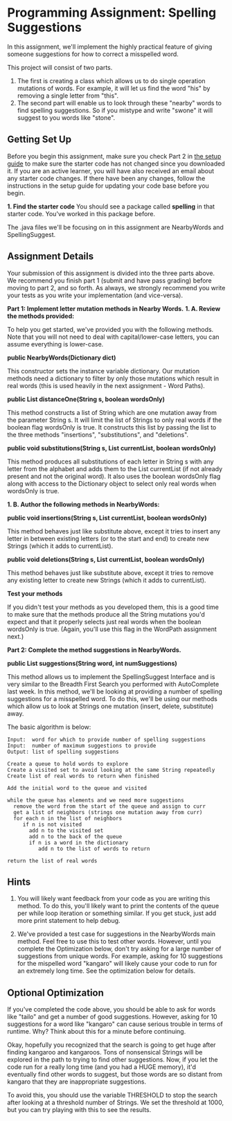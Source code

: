 # Programming Assignment: Spelling Suggestions

In this assignment, we'll implement the highly practical feature of giving someone suggestions for how to correct a misspelled word.

This project will consist of two parts.  
1. The first is creating a class which allows us to do single operation mutations of words. For example, it will let us find the word "his" by removing a single letter from "this".
2. The second part will enable us to look through these "nearby" words to find spelling suggestions. So if you mistype and write "swone" it will suggest to you words like "stone".

## Getting Set Up
Before you begin this assignment, make sure you check Part 2 in [the setup guide](https://www.coursera.org/learn/data-structures-optimizing-performance/supplement/amsdH/setting-up-java-eclipse-and-the-starter-code) to make sure the starter code has not changed since you downloaded it. If you are an active learner, you will have also received an email about any starter code changes. If there have been any changes, follow the instructions in the setup guide for updating your code base before you begin.

__1. Find the starter code__
You should see a package called __spelling__ in that starter code. You've worked in this package before.

The .java files we'll be focusing on in this assignment are NearbyWords and SpellingSuggest.

## Assignment Details
Your submission of this assignment is divided into the three parts above.  We recommend you finish part 1 (submit and have pass grading) before moving to part 2, and so forth.  As always, we strongly recommend you write your tests as you write your implementation (and vice-versa).

__Part 1: Implement letter mutation methods in Nearby Words.__
__1. A. Review the methods provided:__

To help you get started, we've provided you with the following methods. Note that you will not need to deal with capital/lower-case letters, you can assume everything is lower-case.

__public NearbyWords(Dictionary dict)__

This constructor sets the instance variable dictionary.  Our mutation methods need a dictionary to filter by only those mutations which result in real words (this is used heavily in the next assignment - Word Paths).

__public List<String> distanceOne(String s, boolean wordsOnly)__

This method constructs a list of String which are one mutation away from the parameter String s. It will limit the list of Strings to only real words if the boolean flag wordsOnly is true. It constructs this list by passing the list to the three methods "insertions", "substitutions", and "deletions".

__public void substitutions(String s, List<String> currentList, boolean wordsOnly)__

This method produces all substitutions of each letter in String s with any letter from the alphabet and adds them to the List currentList (if not already present and not the original word). It also uses the boolean wordsOnly flag along with access to the Dictionary object to select only real words when wordsOnly is true.

__1. B. Author the following methods in NearbyWords:__

__public void insertions(String s, List<String> currentList, boolean wordsOnly)__

This method behaves just like substitute above, except it tries to insert any letter in between existing letters (or to the start and end) to create new Strings (which it adds to currentList).

__public void deletions(String s, List<String> currentList, boolean wordsOnly)__

This method behaves just like substitute above, except it tries to remove any existing letter to create new Strings (which it adds to currentList).

__Test your methods__

If you didn't test your methods as you developed them, this is a good time to make sure that the methods produce all the String mutations you'd expect and that it properly selects just real words when the boolean wordsOnly is true.  (Again, you'll use this flag in the WordPath assignment next.)  

__Part 2: Complete the method suggestions in NearbyWords.__

__public List<String> suggestions(String word, int numSuggestions)__

This method allows us to implement the SpellingSuggest Interface and is very similar to the Breadth First Search you performed with AutoComplete last week. In this method, we'll be looking at providing a number of spelling suggestions for a misspelled word.  To do this, we'll be using our methods which allow us to look at Strings one mutation (insert, delete, substitute) away.  

The basic algorithm is below:

```
Input:  word for which to provide number of spelling suggestions
Input:  number of maximum suggestions to provide
Output: list of spelling suggestions

Create a queue to hold words to explore
Create a visited set to avoid looking at the same String repeatedly
Create list of real words to return when finished

Add the initial word to the queue and visited 

while the queue has elements and we need more suggestions
  remove the word from the start of the queue and assign to curr
  get a list of neighbors (strings one mutation away from curr)
  for each n in the list of neighbors
     if n is not visited
       add n to the visited set
       add n to the back of the queue
       if n is a word in the dictionary
          add n to the list of words to return

return the list of real words
```

## Hints
1. You will likely want feedback from your code as you are writing this method. To do this, you'll likely want to print the contents of the queue per while loop iteration or something similar. If you get stuck, just add more print statement to help debug.

2. We've provided a test case for suggestions in the NearbyWords main method. Feel free to use this to test other words. However, until you complete the Optimization below, don't try asking for a large number of suggestions from unique words. For example, asking for 10 suggestions for the mispelled word "kangaro" will likely cause your code to run for an extremely long time. See the optimization below for details.

## Optional Optimization
If you've completed the code above, you should be able to ask for words like "tailo" and get a number of good suggestions. However, asking for 10 suggestions for a word like "kangaro" can cause serious trouble in terms of runtime. Why? Think about this for a minute before continuing.

Okay, hopefully you recognized that the search is going to get huge after finding kangaroo and kangaroos. Tons of nonsensical Strings will be explored in the path to trying to find other suggestions. Now, if you let the code run for a really long time (and you had a HUGE memory), it'd eventually find other words to suggest, but those words are so distant from kangaro that they are inappropriate suggestions. 

To avoid this, you should use the variable THRESHOLD to stop the search after looking at a threshold number of Strings. We set the threshold at 1000, but you can try playing with this to see the results.